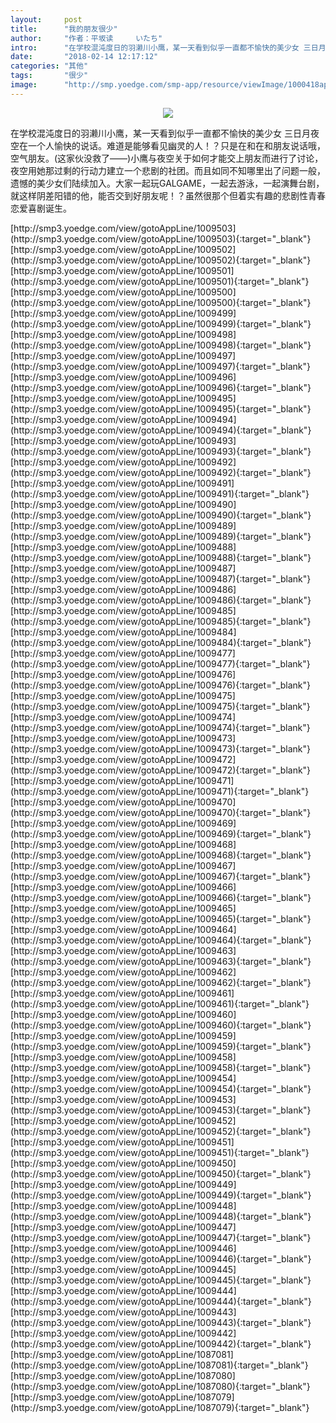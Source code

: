 ```yaml
---
layout:     post
title:      "我的朋友很少"
author:     "作者：平坂读     いたち"
intro:      "在学校混沌度日的羽濑川小鹰，某一天看到似乎一直都不愉快的美少女 三日月夜空在一个人愉快的说话。难道是能够看见幽灵的人！？只是在和在和朋友说话哦，空气朋友。(这家伙没救了——)小鹰与夜空关于如何才能交上朋友而进行了讨论，夜空用她那过剩的行动力建立一个悲剧的社团。而且如同不知哪里出了问题一般，遗憾的美少女们陆续加入。大家一起玩GALGAME，一起去游泳，一起演舞台剧，就这样阴差阳错的他，能否交到好朋友呢！？虽然很那个但着实有趣的悲剧性青春恋爱喜剧诞生。"
date:       "2018-02-14 12:17:12"
categories: "其他"
tags:       "很少"
image:      "http://smp.yoedge.com/smp-app/resource/viewImage/1000418appline.png"
---
```

<div style="text-align: center">
<p><img src="http://smp.yoedge.com/smp-app/resource/viewImage/1000418appline.png"/></p>
</div>
<p class="post-meta">
<span>在学校混沌度日的羽濑川小鹰，某一天看到似乎一直都不愉快的美少女 三日月夜空在一个人愉快的说话。难道是能够看见幽灵的人！？只是在和在和朋友说话哦，空气朋友。(这家伙没救了——)小鹰与夜空关于如何才能交上朋友而进行了讨论，夜空用她那过剩的行动力建立一个悲剧的社团。而且如同不知哪里出了问题一般，遗憾的美少女们陆续加入。大家一起玩GALGAME，一起去游泳，一起演舞台剧，就这样阴差阳错的他，能否交到好朋友呢！？虽然很那个但着实有趣的悲剧性青春恋爱喜剧诞生。</span>
</p>
[http://smp3.yoedge.com/view/gotoAppLine/1009503](http://smp3.yoedge.com/view/gotoAppLine/1009503){:target="_blank"}
[http://smp3.yoedge.com/view/gotoAppLine/1009502](http://smp3.yoedge.com/view/gotoAppLine/1009502){:target="_blank"}
[http://smp3.yoedge.com/view/gotoAppLine/1009501](http://smp3.yoedge.com/view/gotoAppLine/1009501){:target="_blank"}
[http://smp3.yoedge.com/view/gotoAppLine/1009500](http://smp3.yoedge.com/view/gotoAppLine/1009500){:target="_blank"}
[http://smp3.yoedge.com/view/gotoAppLine/1009499](http://smp3.yoedge.com/view/gotoAppLine/1009499){:target="_blank"}
[http://smp3.yoedge.com/view/gotoAppLine/1009498](http://smp3.yoedge.com/view/gotoAppLine/1009498){:target="_blank"}
[http://smp3.yoedge.com/view/gotoAppLine/1009497](http://smp3.yoedge.com/view/gotoAppLine/1009497){:target="_blank"}
[http://smp3.yoedge.com/view/gotoAppLine/1009496](http://smp3.yoedge.com/view/gotoAppLine/1009496){:target="_blank"}
[http://smp3.yoedge.com/view/gotoAppLine/1009495](http://smp3.yoedge.com/view/gotoAppLine/1009495){:target="_blank"}
[http://smp3.yoedge.com/view/gotoAppLine/1009494](http://smp3.yoedge.com/view/gotoAppLine/1009494){:target="_blank"}
[http://smp3.yoedge.com/view/gotoAppLine/1009493](http://smp3.yoedge.com/view/gotoAppLine/1009493){:target="_blank"}
[http://smp3.yoedge.com/view/gotoAppLine/1009492](http://smp3.yoedge.com/view/gotoAppLine/1009492){:target="_blank"}
[http://smp3.yoedge.com/view/gotoAppLine/1009491](http://smp3.yoedge.com/view/gotoAppLine/1009491){:target="_blank"}
[http://smp3.yoedge.com/view/gotoAppLine/1009490](http://smp3.yoedge.com/view/gotoAppLine/1009490){:target="_blank"}
[http://smp3.yoedge.com/view/gotoAppLine/1009489](http://smp3.yoedge.com/view/gotoAppLine/1009489){:target="_blank"}
[http://smp3.yoedge.com/view/gotoAppLine/1009488](http://smp3.yoedge.com/view/gotoAppLine/1009488){:target="_blank"}
[http://smp3.yoedge.com/view/gotoAppLine/1009487](http://smp3.yoedge.com/view/gotoAppLine/1009487){:target="_blank"}
[http://smp3.yoedge.com/view/gotoAppLine/1009486](http://smp3.yoedge.com/view/gotoAppLine/1009486){:target="_blank"}
[http://smp3.yoedge.com/view/gotoAppLine/1009485](http://smp3.yoedge.com/view/gotoAppLine/1009485){:target="_blank"}
[http://smp3.yoedge.com/view/gotoAppLine/1009484](http://smp3.yoedge.com/view/gotoAppLine/1009484){:target="_blank"}
[http://smp3.yoedge.com/view/gotoAppLine/1009477](http://smp3.yoedge.com/view/gotoAppLine/1009477){:target="_blank"}
[http://smp3.yoedge.com/view/gotoAppLine/1009476](http://smp3.yoedge.com/view/gotoAppLine/1009476){:target="_blank"}
[http://smp3.yoedge.com/view/gotoAppLine/1009475](http://smp3.yoedge.com/view/gotoAppLine/1009475){:target="_blank"}
[http://smp3.yoedge.com/view/gotoAppLine/1009474](http://smp3.yoedge.com/view/gotoAppLine/1009474){:target="_blank"}
[http://smp3.yoedge.com/view/gotoAppLine/1009473](http://smp3.yoedge.com/view/gotoAppLine/1009473){:target="_blank"}
[http://smp3.yoedge.com/view/gotoAppLine/1009472](http://smp3.yoedge.com/view/gotoAppLine/1009472){:target="_blank"}
[http://smp3.yoedge.com/view/gotoAppLine/1009471](http://smp3.yoedge.com/view/gotoAppLine/1009471){:target="_blank"}
[http://smp3.yoedge.com/view/gotoAppLine/1009470](http://smp3.yoedge.com/view/gotoAppLine/1009470){:target="_blank"}
[http://smp3.yoedge.com/view/gotoAppLine/1009469](http://smp3.yoedge.com/view/gotoAppLine/1009469){:target="_blank"}
[http://smp3.yoedge.com/view/gotoAppLine/1009468](http://smp3.yoedge.com/view/gotoAppLine/1009468){:target="_blank"}
[http://smp3.yoedge.com/view/gotoAppLine/1009467](http://smp3.yoedge.com/view/gotoAppLine/1009467){:target="_blank"}
[http://smp3.yoedge.com/view/gotoAppLine/1009466](http://smp3.yoedge.com/view/gotoAppLine/1009466){:target="_blank"}
[http://smp3.yoedge.com/view/gotoAppLine/1009465](http://smp3.yoedge.com/view/gotoAppLine/1009465){:target="_blank"}
[http://smp3.yoedge.com/view/gotoAppLine/1009464](http://smp3.yoedge.com/view/gotoAppLine/1009464){:target="_blank"}
[http://smp3.yoedge.com/view/gotoAppLine/1009463](http://smp3.yoedge.com/view/gotoAppLine/1009463){:target="_blank"}
[http://smp3.yoedge.com/view/gotoAppLine/1009462](http://smp3.yoedge.com/view/gotoAppLine/1009462){:target="_blank"}
[http://smp3.yoedge.com/view/gotoAppLine/1009461](http://smp3.yoedge.com/view/gotoAppLine/1009461){:target="_blank"}
[http://smp3.yoedge.com/view/gotoAppLine/1009460](http://smp3.yoedge.com/view/gotoAppLine/1009460){:target="_blank"}
[http://smp3.yoedge.com/view/gotoAppLine/1009459](http://smp3.yoedge.com/view/gotoAppLine/1009459){:target="_blank"}
[http://smp3.yoedge.com/view/gotoAppLine/1009458](http://smp3.yoedge.com/view/gotoAppLine/1009458){:target="_blank"}
[http://smp3.yoedge.com/view/gotoAppLine/1009454](http://smp3.yoedge.com/view/gotoAppLine/1009454){:target="_blank"}
[http://smp3.yoedge.com/view/gotoAppLine/1009453](http://smp3.yoedge.com/view/gotoAppLine/1009453){:target="_blank"}
[http://smp3.yoedge.com/view/gotoAppLine/1009452](http://smp3.yoedge.com/view/gotoAppLine/1009452){:target="_blank"}
[http://smp3.yoedge.com/view/gotoAppLine/1009451](http://smp3.yoedge.com/view/gotoAppLine/1009451){:target="_blank"}
[http://smp3.yoedge.com/view/gotoAppLine/1009450](http://smp3.yoedge.com/view/gotoAppLine/1009450){:target="_blank"}
[http://smp3.yoedge.com/view/gotoAppLine/1009449](http://smp3.yoedge.com/view/gotoAppLine/1009449){:target="_blank"}
[http://smp3.yoedge.com/view/gotoAppLine/1009448](http://smp3.yoedge.com/view/gotoAppLine/1009448){:target="_blank"}
[http://smp3.yoedge.com/view/gotoAppLine/1009447](http://smp3.yoedge.com/view/gotoAppLine/1009447){:target="_blank"}
[http://smp3.yoedge.com/view/gotoAppLine/1009446](http://smp3.yoedge.com/view/gotoAppLine/1009446){:target="_blank"}
[http://smp3.yoedge.com/view/gotoAppLine/1009445](http://smp3.yoedge.com/view/gotoAppLine/1009445){:target="_blank"}
[http://smp3.yoedge.com/view/gotoAppLine/1009444](http://smp3.yoedge.com/view/gotoAppLine/1009444){:target="_blank"}
[http://smp3.yoedge.com/view/gotoAppLine/1009443](http://smp3.yoedge.com/view/gotoAppLine/1009443){:target="_blank"}
[http://smp3.yoedge.com/view/gotoAppLine/1009442](http://smp3.yoedge.com/view/gotoAppLine/1009442){:target="_blank"}
[http://smp3.yoedge.com/view/gotoAppLine/1087081](http://smp3.yoedge.com/view/gotoAppLine/1087081){:target="_blank"}
[http://smp3.yoedge.com/view/gotoAppLine/1087080](http://smp3.yoedge.com/view/gotoAppLine/1087080){:target="_blank"}
[http://smp3.yoedge.com/view/gotoAppLine/1087079](http://smp3.yoedge.com/view/gotoAppLine/1087079){:target="_blank"}


